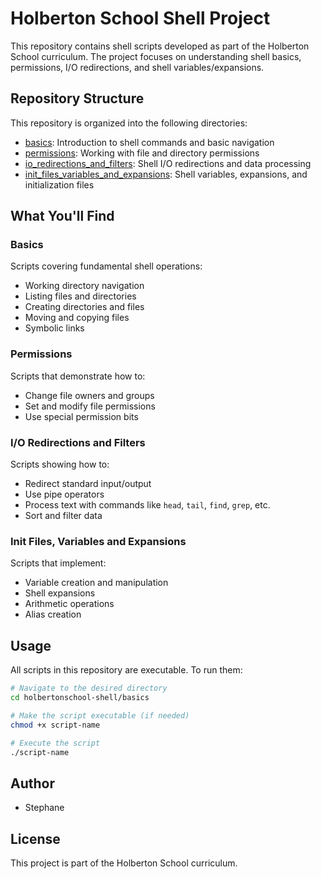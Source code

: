 # Holberton School Shell Project

This repository contains shell scripts developed as part of the Holberton School curriculum. The project focuses on understanding shell basics, permissions, I/O redirections, and shell variables/expansions.

## Repository Structure

This repository is organized into the following directories:

- [basics](basics/): Introduction to shell commands and basic navigation
- [permissions](permissions/): Working with file and directory permissions
- [io_redirections_and_filters](io_redirections_and_filters/): Shell I/O redirections and data processing
- [init_files_variables_and_expansions](init_files_variables_and_expansions/): Shell variables, expansions, and initialization files

## What You'll Find

### Basics
Scripts covering fundamental shell operations:
- Working directory navigation
- Listing files and directories
- Creating directories and files
- Moving and copying files
- Symbolic links

### Permissions
Scripts that demonstrate how to:
- Change file owners and groups
- Set and modify file permissions
- Use special permission bits

### I/O Redirections and Filters
Scripts showing how to:
- Redirect standard input/output
- Use pipe operators
- Process text with commands like `head`, `tail`, `find`, `grep`, etc.
- Sort and filter data

### Init Files, Variables and Expansions
Scripts that implement:
- Variable creation and manipulation
- Shell expansions
- Arithmetic operations
- Alias creation

## Usage

All scripts in this repository are executable. To run them:

```bash
# Navigate to the desired directory
cd holbertonschool-shell/basics

# Make the script executable (if needed)
chmod +x script-name

# Execute the script
./script-name
```

## Author

- Stephane

## License

This project is part of the Holberton School curriculum.